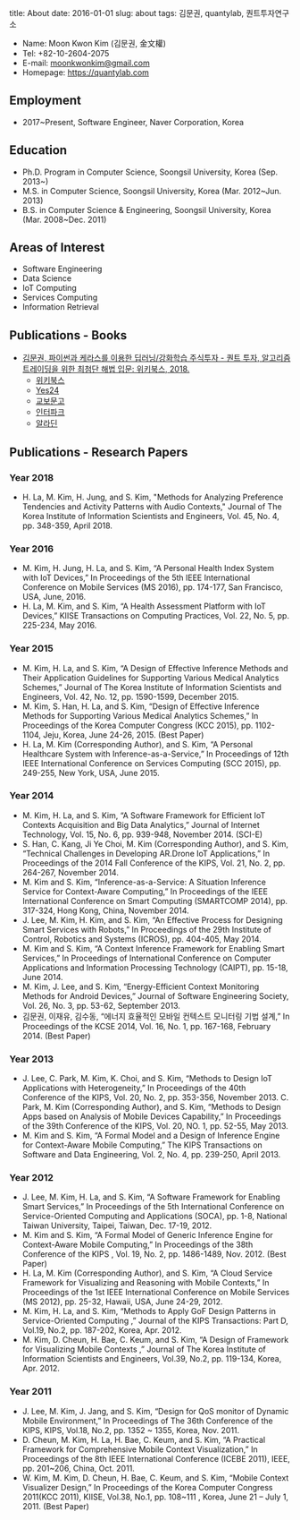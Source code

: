 title: About
date: 2016-01-01
slug: about
tags: 김문권, quantylab, 퀀트투자연구소

- Name: Moon Kwon Kim (김문권, 金文權)
- Tel: +82-10-2604-2075
- E-mail: moonkwonkim@gmail.com
- Homepage: https://quantylab.com

## Employment

- 2017~Present, Software Engineer, Naver Corporation, Korea

## Education

- Ph.D. Program in Computer Science, Soongsil University, Korea (Sep. 2013~)
- M.S. in Computer Science, Soongsil University, Korea (Mar. 2012~Jun. 2013)
- B.S. in Computer Science & Engineering, Soongsil University, Korea (Mar. 2008~Dec. 2011)

## Areas of Interest

- Software Engineering
- Data Science
- IoT Computing
- Services Computing
- Information Retrieval

## Publications - Books

- [김문권, 파이썬과 케라스를 이용한 딥러닝/강화학습 주식투자 - 퀀트 투자, 알고리즘 트레이딩을 위한 최첨단 해법 입문: 위키북스, 2018.](/deep-learning-trading)
    - [위키북스](http://wikibook.co.kr/deep-learning-trading/)
    - [Yes24](http://www.yes24.com/24/goods/60890714?scode=032&OzSrank=1)
    - [교보문고](http://www.kyobobook.co.kr/product/detailViewKor.laf?barcode=9791158391065)
    - [인터파크](http://book.interpark.com/product/BookDisplay.do?_method=detail&sc.prdNo=284220801)
    - [알라딘](http://www.aladin.co.kr/shop/wproduct.aspx?ItemId=146574503)

## Publications - Research Papers

### Year 2018

- H. La, M. Kim, H. Jung, and S. Kim, "Methods for Analyzing Preference Tendencies and Activity Patterns with Audio Contexts," Journal of The Korea Institute of Information Scientists and Engineers, Vol. 45, No. 4, pp. 348-359, April 2018.

### Year 2016

- M. Kim, H. Jung, H. La, and S. Kim, “A Personal Health Index System with IoT Devices,” In Proceedings of the 5th IEEE International Conference on Mobile Services (MS 2016), pp. 174-177, San Francisco, USA, June, 2016.
- H. La, M. Kim, and S. Kim, “A Health Assessment Platform with IoT Devices,” KIISE Transactions on Computing Practices, Vol. 22, No. 5, pp. 225-234, May 2016.

### Year 2015

- M. Kim, H. La, and S. Kim, “A Design of Effective Inference Methods and Their Application Guidelines for Supporting Various Medical Analytics Schemes,” Journal of The Korea Institute of Information Scientists and Engineers, Vol. 42, No. 12, pp. 1590-1599, December 2015.
- M. Kim, S. Han, H. La, and S. Kim, “Design of Effective Inference Methods for Supporting Various Medical Analytics Schemes,” In Proceedings of the Korea Computer Congress (KCC 2015), pp. 1102-1104, Jeju, Korea, June 24-26, 2015. (Best Paper)
- H. La, M. Kim (Corresponding Author), and S. Kim, “A Personal Healthcare System with Inference-as-a-Service,” In Proceedings of 12th IEEE International Conference on Services Computing (SCC 2015), pp. 249-255, New York, USA, June 2015.

### Year 2014

- M. Kim, H. La, and S. Kim, “A Software Framework for Efficient IoT Contexts Acquisition and Big Data Analytics,” Journal of Internet Technology, Vol. 15, No. 6, pp. 939-948, November 2014. (SCI-E)
- S. Han, C. Kang, Ji Ye Choi, M. Kim (Corresponding Author), and S. Kim, “Technical Challenges in Developing AR.Drone IoT Applications,” In Proceedings of the 2014 Fall Conference of the KIPS, Vol. 21, No. 2, pp. 264-267, November 2014.
- M. Kim and S. Kim, “Inference-as-a-Service: A Situation Inference Service for Context-Aware Computing,” In Proceedings of the IEEE International Conference on Smart Computing (SMARTCOMP 2014), pp. 317-324, Hong Kong, China, November 2014.
- J. Lee, M. Kim, H. Kim, and S. Kim, “An Effective Process for Designing Smart Services with Robots,” In Proceedings of the 29th Institute of Control, Robotics and Systems (ICROS), pp. 404-405, May 2014.
- M. Kim and S. Kim, “A Context Inference Framework for Enabling Smart Services,” In Proceedings of International Conference on Computer Applications and Information Processing Technology (CAIPT), pp. 15-18, June 2014.
- M. Kim, J. Lee, and S. Kim, “Energy-Efficient Context Monitoring Methods for Android Devices,” Journal of Software Engineering Society, Vol. 26, No. 3, pp. 53-62, September 2013.
- 김문권, 이재유, 김수동, “에너지 효율적인 모바일 컨텍스트 모니터링 기법 설계,” In Proceedings of the KCSE 2014, Vol. 16, No. 1, pp. 167-168, February 2014. (Best Paper)

### Year 2013

- J. Lee, C. Park, M. Kim, K. Choi, and S. Kim, “Methods to Design IoT Applications with Heterogeneity,” In Proceedings of the 40th Conference of the KIPS, Vol. 20, No. 2, pp. 353-356, November 2013.
C. Park, M. Kim (Corresponding Author), and S. Kim, “Methods to Design Apps based on Analysis of Mobile Devices Capability,” In Proceedings of the 39th Conference of the KIPS, Vol. 20, NO. 1, pp. 52-55, May 2013.
- M. Kim and S. Kim, “A Formal Model and a Design of Inference Engine for Context-Aware Mobile Computing,” The KIPS Transactions on Software and Data Engineering, Vol. 2, No. 4, pp. 239-250, April 2013.

### Year 2012

- J. Lee, M. Kim, H. La, and S. Kim, “A Software Framework for Enabling Smart Services,” In Proceedings of the 5th International Conference on Service-Oriented Computing and Applications (SOCA), pp. 1-8, National Taiwan University, Taipei, Taiwan, Dec. 17-19, 2012.
- M. Kim and S. Kim, “A Formal Model of Generic Inference Engine for Context-Aware Mobile Computing,” In Proceedings of the 38th Conference of the KIPS , Vol. 19, No. 2, pp. 1486-1489, Nov. 2012. (Best Paper)
- H. La, M. Kim (Corresponding Author), and S. Kim, “A Cloud Service Framework for Visualizing and Reasoning with Mobile Contexts,” In Proceedings of the 1st IEEE International Conference on Mobile Services (MS 2012), pp. 25-32, Hawaii, USA, June 24-29, 2012.
- M. Kim, H. La, and S. Kim, “Methods to Apply GoF Design Patterns in Service-Oriented Computing ,” Journal of the KIPS Transactions: Part D, Vol.19, No.2, pp. 187-202, Korea, Apr. 2012.
- M. Kim, D. Cheun, H. Bae, C. Keum, and S. Kim, “A Design of Framework for Visualizing Mobile Contexts ,” Journal of The Korea Institute of Information Scientists and Engineers, Vol.39, No.2, pp. 119-134, Korea, Apr. 2012.

### Year 2011

- J. Lee, M. Kim, J. Jang, and S. Kim, “Design for QoS monitor of Dynamic Mobile Environment,” In Proceedings of The 36th Conference of the KIPS, KIPS, Vol.18, No.2, pp. 1352 ~ 1355, Korea, Nov. 2011.
- D. Cheun, M. Kim, H. La, H. Bae, C. Keum, and S. Kim, “A Practical Framework for Comprehensive Mobile Context Visualization,” In Proceedings of the 8th IEEE International Conference (ICEBE 2011), IEEE, pp. 201~206, China, Oct. 2011.
- W. Kim, M. Kim, D. Cheun, H. Bae, C. Keum, and S. Kim, “Mobile Context Visualizer Design,” In Proceedings of the Korea Computer Congress 2011(KCC 2011), KIISE, Vol.38, No.1, pp. 108~111 , Korea, June 21 – July 1, 2011. (Best Paper)
